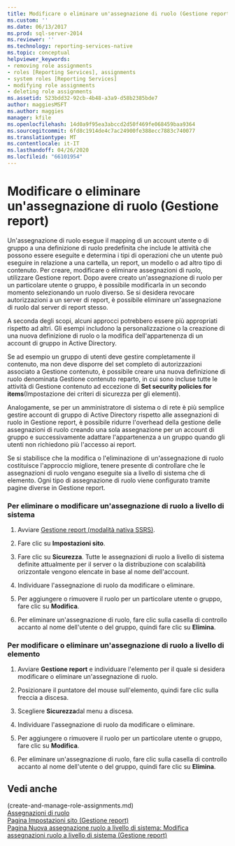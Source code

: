 ```yaml
---
title: Modificare o eliminare un'assegnazione di ruolo (Gestione report) | Microsoft Docs
ms.custom: ''
ms.date: 06/13/2017
ms.prod: sql-server-2014
ms.reviewer: ''
ms.technology: reporting-services-native
ms.topic: conceptual
helpviewer_keywords:
- removing role assignments
- roles [Reporting Services], assignments
- system roles [Reporting Services]
- modifying role assignments
- deleting role assignments
ms.assetid: 523bdd32-92cb-4b48-a3a9-d58b2385bde7
author: maggiesMSFT
ms.author: maggies
manager: kfile
ms.openlocfilehash: 14d0a9f95ea3abccd2d50f469fe068459baa9364
ms.sourcegitcommit: 6fd8c1914de4c7ac24900fe388ecc7883c740077
ms.translationtype: MT
ms.contentlocale: it-IT
ms.lasthandoff: 04/26/2020
ms.locfileid: "66101954"
---
```

# <a name="modify-or-delete-a-role-assignment-report-manager"></a>Modificare o eliminare un'assegnazione di ruolo (Gestione report)
  Un'assegnazione di ruolo esegue il mapping di un account utente o di gruppo a una definizione di ruolo predefinita che include le attività che possono essere eseguite e determina i tipi di operazioni che un utente può eseguire in relazione a una cartella, un report, un modello o ad altro tipo di contenuto. Per creare, modificare o eliminare assegnazioni di ruolo, utilizzare Gestione report. Dopo avere creato un'assegnazione di ruolo per un particolare utente o gruppo, è possibile modificarla in un secondo momento selezionando un ruolo diverso. Se si desidera revocare autorizzazioni a un server di report, è possibile eliminare un'assegnazione di ruolo dal server di report stesso.  
  
 A seconda degli scopi, alcuni approcci potrebbero essere più appropriati rispetto ad altri. Gli esempi includono la personalizzazione o la creazione di una nuova definizione di ruolo o la modifica dell'appartenenza di un account di gruppo in Active Directory.  
  
 Se ad esempio un gruppo di utenti deve gestire completamente il contenuto, ma non deve disporre del set completo di autorizzazioni associato a Gestione contenuto, è possibile creare una nuova definizione di ruolo denominata Gestione contenuto reparto, in cui sono incluse tutte le attività di Gestione contenuto ad eccezione di **Set security policies for items**(Impostazione dei criteri di sicurezza per gli elementi).  
  
 Analogamente, se per un amministratore di sistema o di rete è più semplice gestire account di gruppo di Active Directory rispetto alle assegnazioni di ruolo in Gestione report, è possibile ridurre l'overhead della gestione delle assegnazioni di ruolo creando una sola assegnazione per un account di gruppo e successivamente adattare l'appartenenza a un gruppo quando gli utenti non richiedono più l'accesso ai report.  
  
 Se si stabilisce che la modifica o l'eliminazione di un'assegnazione di ruolo costituisce l'approccio migliore, tenere presente di controllare che le assegnazioni di ruolo vengano eseguite sia a livello di sistema che di elemento. Ogni tipo di assegnazione di ruolo viene configurato tramite pagine diverse in Gestione report.  
  
### <a name="to-modify-or-delete-a-system-role-assignment"></a>Per eliminare o modificare un'assegnazione di ruolo a livello di sistema  
  
1.  Avviare [Gestione report &#40;modalità nativa SSRS&#41;](../report-manager-ssrs-native-mode.md).  
  
2.  Fare clic su **Impostazioni sito**.  
  
3.  Fare clic su **Sicurezza**. Tutte le assegnazioni di ruolo a livello di sistema definite attualmente per il server o la distribuzione con scalabilità orizzontale vengono elencate in base al nome dell'account.  
  
4.  Individuare l'assegnazione di ruolo da modificare o eliminare.  
  
5.  Per aggiungere o rimuovere il ruolo per un particolare utente o gruppo, fare clic su **Modifica**.  
  
6.  Per eliminare un'assegnazione di ruolo, fare clic sulla casella di controllo accanto al nome dell'utente o del gruppo, quindi fare clic su **Elimina**.  
  
### <a name="to-modify-or-delete-an-item-role-assignment"></a>Per modificare o eliminare un'assegnazione di ruolo a livello di elemento  
  
1.  Avviare **Gestione report** e individuare l'elemento per il quale si desidera modificare o eliminare un'assegnazione di ruolo.  
  
2.  Posizionare il puntatore del mouse sull'elemento, quindi fare clic sulla freccia a discesa.  
  
3.  Scegliere **Sicurezza**dal menu a discesa.  
  
4.  Individuare l'assegnazione di ruolo da modificare o eliminare.  
  
5.  Per aggiungere o rimuovere il ruolo per un particolare utente o gruppo, fare clic su **Modifica**.  
  
6.  Per eliminare un'assegnazione di ruolo, fare clic sulla casella di controllo accanto al nome dell'utente o del gruppo, quindi fare clic su **Elimina**.  
  
## <a name="see-also"></a>Vedi anche  
 (create-and-manage-role-assignments.md)   
 [Assegnazioni di ruolo](role-assignments.md)   
 [Pagina Impostazioni sito &#40;Gestione report&#41;](../site-settings-page-report-manager.md)   
 [Pagina Nuova assegnazione ruolo a livello di sistema: Modifica assegnazioni ruolo a livello di sistema &#40;Gestione report&#41;](../new-system-role-assignments-edit-system-role-assignments-page-report-manager.md)  
  
  

